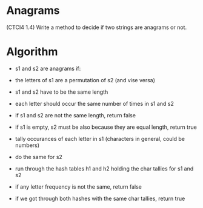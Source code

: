 # Anagrams
(CTCI4 1.4)
Write a method to decide if two strings are anagrams or not.

# Algorithm

- s1 and s2 are anagrams if:
- the letters of s1 are a permutation of s2 (and vise versa)
- s1 and s2 have to be the same length
- each letter should occur the same number of times in s1 and s2

- if s1 and s2 are not the same length, return false
- if s1 is empty, s2 must be also because they are equal length, return true
- tally occurances of each letter in s1 (characters in general, could be
  numbers)
- do the same for s2
- run through the hash tables h1 and h2 holding the char tallies for s1 and s2
- if any letter frequency is not the same, return false
- if we got through both hashes with the same char tallies, return true
